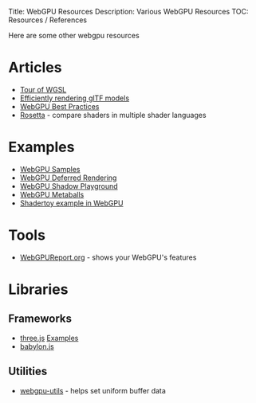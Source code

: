 Title: WebGPU Resources
Description: Various WebGPU Resources
TOC: Resources / References

Here are some other webgpu resources

# Articles

* [Tour of WGSL](https://google.github.io/tour-of-wgsl/)
* [Efficiently rendering glTF models](https://toji.github.io/webgpu-gltf-case-study/)
* [WebGPU Best Practices](https://toji.dev/webgpu-best-practices/)
* [Rosetta](https://toji.github.io/rosetta/) - compare shaders in multiple shader languages

# Examples

* [WebGPU Samples](https://webgpu.github.io/webgpu-samples/)
* [WebGPU Deferred Rendering](https://github.com/toji/burrow)
* [WebGPU Shadow Playground](https://toji.github.io/webgpu-shadow-playground/)
* [WebGPU Metaballs](https://toji.github.io/webgpu-metaballs/)
* [Shadertoy example in WebGPU](https://jsgist.org/?src=a17b03b88c86c08ac621298dae50e30b)

# Tools

* [WebGPUReport.org](https://webgpureport.org) - shows your WebGPU's features

# Libraries

## Frameworks

* [three.js](https://threejs.org) [Examples](https://threejs.org/examples/?q=webgpu)
* [babylon.js](https://www.babylonjs.com/)

## Utilities

* [webgpu-utils](https://github.com/greggman/webgpu-utils) - helps set uniform buffer data





